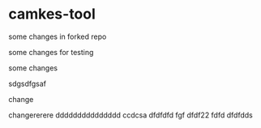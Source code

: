 # camkes-tool

some changes in forked repo

some changes for testing

some changes

sdgsdfgsaf

change

changererere
ddddddddddddddd
ccdcsa
dfdfdfd
fgf
dfdf22
fdfd
dfdfdds

